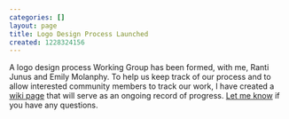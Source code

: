 ```yaml
---
categories: []
layout: page
title: Logo Design Process Launched
created: 1228324156
---
```

A logo design process Working Group has been formed, with me, Ranti Junus and Emily Molanphy. To help us keep track of our process and to allow interested community members to track our work, I have created a <a href="http://wiki.code4lib.org/index.php/Logo_Design_Process">wiki page</a> that will serve as an ongoing record of progress. <a href="mailto:roytennant@gmail.com">Let me know</a> if you have any questions.

